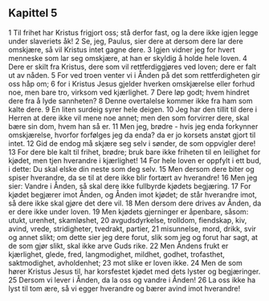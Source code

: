 ## Kapittel 5

1 Til frihet har Kristus frigjort oss; stå derfor fast, og la dere ikke igjen legge under slaveriets åk!
2 Se, jeg, Paulus, sier dere at dersom dere lar dere omskjære, så vil Kristus intet gagne dere.
3 Igjen vidner jeg for hvert menneske som lar seg omskjære, at han er skyldig å holde hele loven.
4 Dere er skilt fra Kristus, dere som vil rettferdiggjøres ved loven; dere er falt ut av nåden.
5 For ved troen venter vi i Ånden på det som rettferdigheten gir oss håp om;
6 for i Kristus Jesus gjelder hverken omskjærelse eller forhud noe, men bare tro, virksom ved kjærlighet.
7 Dere løp godt; hvem hindret dere fra å lyde sannheten?
8 Denne overtalelse kommer ikke fra ham som kalte dere.
9 En liten surdeig syrer hele deigen.
10 Jeg har den tillit til dere i Herren at dere ikke vil mene noe annet; men den som forvirrer dere, skal bære sin dom, hvem han så er.
11 Men jeg, brødre - hvis jeg enda forkynner omskjærelse, hvorfor forfølges jeg da enda? da er jo korsets anstøt gjort til intet.
12 Gid de endog må skjære seg selv i sønder, de som oppvigler dere!
13 For dere ble kalt til frihet, brødre; bruk bare ikke friheten til en leilighet for kjødet, men tjen hverandre i kjærlighet!
14 For hele loven er oppfylt i ett bud, i dette: Du skal elske din neste som deg selv.
15 Men dersom dere biter og spiser hverandre, da se til at dere ikke blir fortært av hverandre!
16 Men jeg sier: Vandre i Ånden, så skal dere ikke fullbyrde kjødets begjæring.
17 For kjødet begjærer imot Ånden, og Ånden imot kjødet; de står hverandre imot, så dere ikke skal gjøre det dere vil.
18 Men dersom dere drives av Ånden, da er dere ikke under loven.
19 Men kjødets gjerninger er åpenbare, såsom: utukt, urenhet, skamløshet,
20 avgudsdyrkelse, trolldom, fiendskap, kiv, avind, vrede, stridigheter, tvedrakt, partier,
21 misunnelse, mord, drikk, svir og annet slikt; om dette sier jeg dere forut, slik som jeg og forut har sagt, at de som gjør slikt, skal ikke arve Guds rike.
22 Men Åndens frukt er kjærlighet, glede, fred, langmodighet, mildhet, godhet, trofasthet, saktmodighet, avholdenhet;
23 mot slike er loven ikke.
24 Men de som hører Kristus Jesus til, har korsfestet kjødet med dets lyster og begjæringer.
25 Dersom vi lever i Ånden, da la oss og vandre i Ånden!
26 La oss ikke ha lyst til tom ære, så vi egger hverandre og bærer avind imot hverandre!
